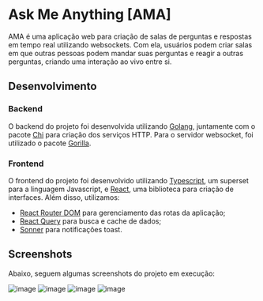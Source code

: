 # Ask Me Anything [AMA]

AMA é uma aplicação web para criação de salas de perguntas e respostas em tempo real utilizando websockets. Com ela, usuários podem criar salas em que outras pessoas podem mandar suas perguntas 
e reagir a outras perguntas, criando uma interação ao vivo entre si.

## Desenvolvimento

### Backend
O backend do projeto foi desenvolvida utilizando [Golang](https://go.dev/), juntamente com o pacote [Chi](https://go-chi.io/#) para criação dos serviços HTTP. Para o servidor websocket, 
foi utilizado o pacote [Gorilla](https://github.com/gorilla/websocket).

### Frontend
O frontend do projeto foi desenvolvido utilizando [Typescript](https://www.typescriptlang.org), um superset para a linguagem Javascript, e [React](https://react.dev), uma biblioteca para criação de interfaces. 
Além disso, utilizamos:
- [React Router DOM](https://reactrouter.com/en/main) para gerenciamento das rotas da aplicação;
- [React Query](https://tanstack.com/query/latest/docs/framework/react/overview) para busca e cache de dados;
- [Sonner](https://sonner.emilkowal.ski) para notificações toast.

## Screenshots
Abaixo, seguem algumas screenshots do projeto em execução:

![image](https://github.com/user-attachments/assets/4677a519-e36d-4740-9808-6fa075b95b00)
![image](https://github.com/user-attachments/assets/a91077a7-1cbe-491b-9030-9aa4c13aee36)
![image](https://github.com/user-attachments/assets/5a88b02c-7182-483b-80a5-7f4c66bf4bf2)
![image](https://github.com/user-attachments/assets/28f21181-4cd7-49fe-9a7e-89695ce44613)
